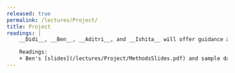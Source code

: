 ```yaml
---
released: true
permalink: /lectures/Project/
title: Project
readings: |
    __Didi__, __Ben__, __Aditri__, and __Ishita__ will offer guidance and inspiration on how to achieve a satisfying and successful final project!

    Readings:
    + Ben's [slides](/lectures/Project/MethodsSlides.pdf) and sample datasheet [annotated](/lectures/Project/acceleromterAnnot.pdf)
---
```




